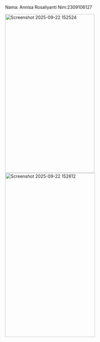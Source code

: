 Nama: Annisa Rosaliyanti Nim:2309106127

<img width="288" height="512" alt="Screenshot 2025-09-22 152524" src="https://github.com/user-attachments/assets/47787e7e-26cc-4059-9e9e-6b5140b28cba" />

<img width="290" height="529" alt="Screenshot 2025-09-22 152612" src="https://github.com/user-attachments/assets/41d09d11-ee07-4131-a562-1338dfb8a9a4" />
